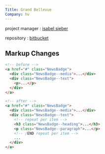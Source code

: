 ```yaml
---
Title: Grand Bellevue
Company: hv
---
```


project manager
: [isabel sieber](mailto:isi@hinderlingvolkart.com)

repository
: [bitbucket](https://bitbucket.org/hinderlingvolkart/grand-bellevue-frontend/src/master/)

## Markup Changes

```html
<!-- before -->
<a href="#" class="NewsBadge">
  <div class="NewsBadge--media">...</div>
  <div class="NewsBadge--text">
    <p>...</p>
  </div>
</a>

<!-- after -->
<a href="#" class="NewsBadge">
  <div class="NewsBadge--media">...</div>
  <div class="NewsBadge--text">
    <!-- repeat per item -->
    <h3 class="NewsBadge--heading">...</h3>
    <p class="NewsBadge--paragraph">...</p>
    <!-- /END repeat per item -->
    ...
  </div>
</a>
```
